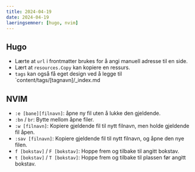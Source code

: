 ```yaml
---
title: 2024-04-19
date: 2024-04-19
laeringsemner: [hugo, nvim]
---
```

## Hugo

* Lærte at `url` i frontmatter brukes for å angi manuell adresse til en side.
* Lært at `resources.Copy` kan kopiere en ressurs.
* `tags` kan også få eget design ved å legge til `content/tags/[tagnavn]/_index.md 

## NVIM

* `:e [bane][filnavn]`: åpne ny fil uten å lukke den gjeldende.
* `:bn` / `br`: Bytte mellom åpne filer.
* `:w [filnavn]`: Kopiere gjeldende fil til nytt filnavn, men holde gjeldende fil åpen.
* `:sav [filnavn]`: Kopiere gjeldende fil til nytt filnavn, og åpne den nye filen.
* `f [bokstav]` / `F [bokstav]`: Hoppe frem og tilbake til angitt bokstav.
* `t [bokstav]` / `T [bokstav]`: Hoppe frem og tilbake til plassen før angitt bokstav.
